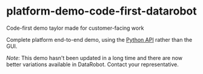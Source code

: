 # platform-demo-code-first-datarobot
Code-first demo taylor made for customer-facing work

Complete platform end-to-end demo, using the [Python API](https://datarobot-public-api-client.readthedocs-hosted.com/en/v2.28.2/) rather than the GUI.

_Note_: This demo hasn't been updated in a long time and there are now better variations available in DataRobot. Contact your representative.
